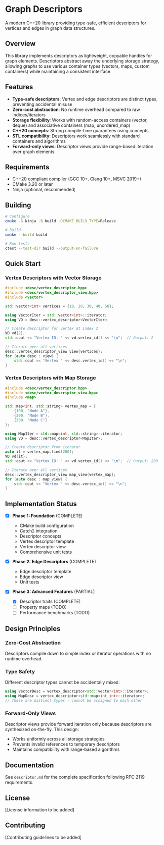 # Graph Descriptors

A modern C++20 library providing type-safe, efficient descriptors for vertices and edges in graph data structures.

## Overview

This library implements descriptors as lightweight, copyable handles for graph elements. Descriptors abstract away the underlying storage strategy, allowing graphs to use various container types (vectors, maps, custom containers) while maintaining a consistent interface.

## Features

- **Type-safe descriptors**: Vertex and edge descriptors are distinct types, preventing accidental misuse
- **Zero-cost abstraction**: No runtime overhead compared to raw indices/iterators
- **Storage flexibility**: Works with random-access containers (vector, deque) and associative containers (map, unordered_map)
- **C++20 concepts**: Strong compile-time guarantees using concepts
- **STL compatibility**: Descriptors work seamlessly with standard containers and algorithms
- **Forward-only views**: Descriptor views provide range-based iteration over graph elements

## Requirements

- C++20 compliant compiler (GCC 10+, Clang 10+, MSVC 2019+)
- CMake 3.20 or later
- Ninja (optional, recommended)

## Building

```bash
# Configure
cmake -G Ninja -B build -DCMAKE_BUILD_TYPE=Release

# Build
cmake --build build

# Run tests
ctest --test-dir build --output-on-failure
```

## Quick Start

### Vertex Descriptors with Vector Storage

```cpp
#include <desc/vertex_descriptor.hpp>
#include <desc/vertex_descriptor_view.hpp>
#include <vector>

std::vector<int> vertices = {10, 20, 30, 40, 50};

using VectorIter = std::vector<int>::iterator;
using VD = desc::vertex_descriptor<VectorIter>;

// Create descriptor for vertex at index 2
VD vd{2};
std::cout << "Vertex ID: " << vd.vertex_id() << "\n";  // Output: 2

// Iterate over all vertices
desc::vertex_descriptor_view view{vertices};
for (auto desc : view) {
    std::cout << "Vertex " << desc.vertex_id() << "\n";
}
```

### Vertex Descriptors with Map Storage

```cpp
#include <desc/vertex_descriptor.hpp>
#include <desc/vertex_descriptor_view.hpp>
#include <map>

std::map<int, std::string> vertex_map = {
    {100, "Node A"},
    {200, "Node B"},
    {300, "Node C"}
};

using MapIter = std::map<int, std::string>::iterator;
using VD = desc::vertex_descriptor<MapIter>;

// Create descriptor from iterator
auto it = vertex_map.find(200);
VD vd{it};
std::cout << "Vertex ID: " << vd.vertex_id() << "\n";  // Output: 200

// Iterate over all vertices
desc::vertex_descriptor_view map_view{vertex_map};
for (auto desc : map_view) {
    std::cout << "Vertex " << desc.vertex_id() << "\n";
}
```

## Implementation Status

- [x] **Phase 1: Foundation** (COMPLETE)
  - CMake build configuration
  - Catch2 integration
  - Descriptor concepts
  - Vertex descriptor template
  - Vertex descriptor view
  - Comprehensive unit tests

- [x] **Phase 2: Edge Descriptors** (COMPLETE)
  - Edge descriptor template
  - Edge descriptor view
  - Unit tests

- [x] **Phase 3: Advanced Features** (PARTIAL)
  - [x] Descriptor traits (COMPLETE)
  - [ ] Property maps (TODO)
  - [ ] Performance benchmarks (TODO)

## Design Principles

### Zero-Cost Abstraction
Descriptors compile down to simple index or iterator operations with no runtime overhead.

### Type Safety
Different descriptor types cannot be accidentally mixed:
```cpp
using VectorDesc = vertex_descriptor<std::vector<int>::iterator>;
using MapDesc = vertex_descriptor<std::map<int,int>::iterator>;
// These are distinct types - cannot be assigned to each other
```

### Forward-Only Views
Descriptor views provide forward iteration only because descriptors are synthesized on-the-fly. This design:
- Works uniformly across all storage strategies
- Prevents invalid references to temporary descriptors
- Maintains compatibility with range-based algorithms

## Documentation

See `descriptor.md` for the complete specification following RFC 2119 requirements.

## License

[License information to be added]

## Contributing

[Contributing guidelines to be added]
